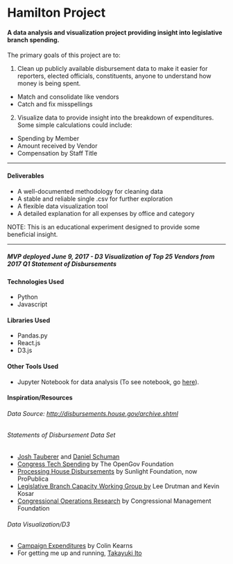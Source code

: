 # Hamilton Project
#### A data analysis and visualization project providing insight into legislative branch spending.

The primary goals of this project are to:
1. Clean up publicly available disbursement data to make it easier for reporters, elected officials, constituents, anyone to understand how money is being spent.
  * Match and consolidate like vendors
  * Catch and fix misspellings

2. Visualize data to provide insight into the breakdown of expenditures. Some simple calculations could include:
  * Spending by Member
  * Amount received by Vendor
  * Compensation by Staff Title
---
#### Deliverables
  * A well-documented methodology for cleaning data
  * A stable and reliable single .csv for further exploration
  * A flexible data visualization tool
  * A detailed explanation for all expenses by office and category

NOTE: This is an educational experiment designed to provide some beneficial insight.

---
##### MVP deployed June 9, 2017 - D3 Visualization of Top 25 Vendors from 2017 Q1 Statement of Disbursements

#### Technologies Used
  * Python
  * Javascript

#### Libraries Used
  * Pandas.py
  * React.js
  * D3.js

#### Other Tools Used
  * Jupyter Notebook for data analysis (To see notebook, go [here]( http://nbviewer.jupyter.org/github/meagdoh/hamilton-project/blob/master/data/Statement_of_Disbursements_2017_Q1.html)).

#### Inspiration/Resources
###### Data Source: http://disbursements.house.gov/archive.shtml
###### Statements of Disbursement Data Set
  * [Josh Tauberer](https://opengovdata.io/2014/house-disbursements/) and [Daniel Schuman](https://medium.com/demand-progress/house-of-reps-spending-info-is-now-online-as-data-4f5788e34f2a)
  * [Congress Tech Spending](https://github.com/opengovfoundation/congress-tech-spending/tree/master/US_House) by The OpenGov Foundation
  * [Processing House Disbursements](https://github.com/propublica/disbursements) by Sunlight Foundation, now ProPublica
  * [Legislative Branch Capacity Working Group by](http://www.legbranch.com/) Lee Drutman and Kevin Kosar
  * [Congressional Operations Research](http://congressfoundation.org/publications/life-in-congress) by Congressional Management Foundation

###### Data Visualization/D3
  * [Campaign Expenditures](http://campaignexpenditures.com/) by Colin Kearns
  * For getting me up and running, [Takayuki Ito](https://github.com/ganezasan)
